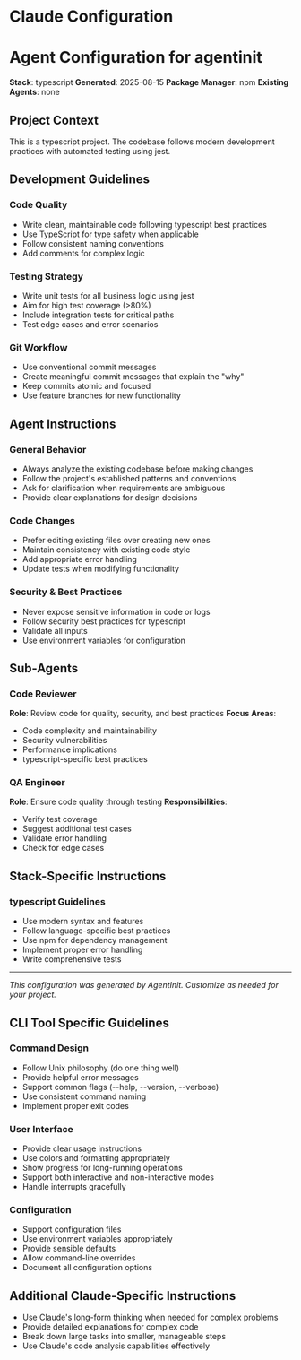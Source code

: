 # Claude Configuration

# Agent Configuration for agentinit

**Stack**: typescript
**Generated**: 2025-08-15
**Package Manager**: npm
**Existing Agents**: none

## Project Context

This is a typescript project. The codebase follows modern development practices with automated testing using jest.

## Development Guidelines

### Code Quality
- Write clean, maintainable code following typescript best practices
- Use TypeScript for type safety when applicable
- Follow consistent naming conventions
- Add comments for complex logic

### Testing Strategy
- Write unit tests for all business logic using jest
- Aim for high test coverage (>80%)
- Include integration tests for critical paths
- Test edge cases and error scenarios

### Git Workflow
- Use conventional commit messages
- Create meaningful commit messages that explain the "why"
- Keep commits atomic and focused
- Use feature branches for new functionality

## Agent Instructions

### General Behavior
- Always analyze the existing codebase before making changes
- Follow the project's established patterns and conventions
- Ask for clarification when requirements are ambiguous
- Provide clear explanations for design decisions

### Code Changes
- Prefer editing existing files over creating new ones
- Maintain consistency with existing code style
- Add appropriate error handling
- Update tests when modifying functionality

### Security & Best Practices
- Never expose sensitive information in code or logs
- Follow security best practices for typescript
- Validate all inputs
- Use environment variables for configuration

## Sub-Agents

### Code Reviewer
**Role**: Review code for quality, security, and best practices
**Focus Areas**:
- Code complexity and maintainability
- Security vulnerabilities
- Performance implications
- typescript-specific best practices

### QA Engineer  
**Role**: Ensure code quality through testing
**Responsibilities**:
- Verify test coverage
- Suggest additional test cases
- Validate error handling
- Check for edge cases

## Stack-Specific Instructions

### typescript Guidelines
- Use modern syntax and features
- Follow language-specific best practices
- Use npm for dependency management
- Implement proper error handling
- Write comprehensive tests

---
*This configuration was generated by AgentInit. Customize as needed for your project.*

## CLI Tool Specific Guidelines

### Command Design
- Follow Unix philosophy (do one thing well)
- Provide helpful error messages
- Support common flags (--help, --version, --verbose)
- Use consistent command naming
- Implement proper exit codes

### User Interface
- Provide clear usage instructions
- Use colors and formatting appropriately
- Show progress for long-running operations
- Support both interactive and non-interactive modes
- Handle interrupts gracefully

### Configuration
- Support configuration files
- Use environment variables appropriately
- Provide sensible defaults
- Allow command-line overrides
- Document all configuration options


## Additional Claude-Specific Instructions

- Use Claude's long-form thinking when needed for complex problems
- Provide detailed explanations for complex code
- Break down large tasks into smaller, manageable steps
- Use Claude's code analysis capabilities effectively
